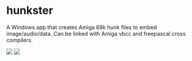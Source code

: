 # hunkster
A Windows app that creates Amiga 68k hunk files to embed image/audio/data. 
Can be linked with Amiga vbcc and freepascal cross compilers.

![](https://github.com/retronick2020/hunkster/wiki/hunkstergui.png)
![](https://github.com/retronick2020/hunkster/wiki/hunkster_console.png)


